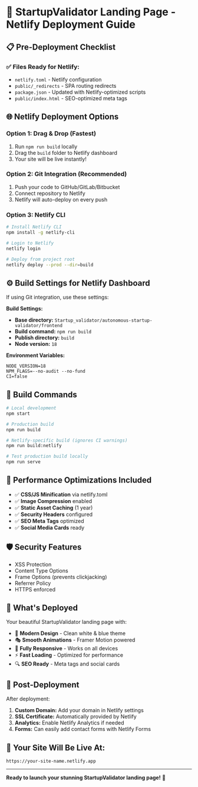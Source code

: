 # 🚀 StartupValidator Landing Page - Netlify Deployment Guide

## 📋 Pre-Deployment Checklist

### ✅ Files Ready for Netlify:
- `netlify.toml` - Netlify configuration
- `public/_redirects` - SPA routing redirects
- `package.json` - Updated with Netlify-optimized scripts
- `public/index.html` - SEO-optimized meta tags

## 🌐 Netlify Deployment Options

### Option 1: Drag & Drop (Fastest)
1. Run `npm run build` locally
2. Drag the `build` folder to Netlify dashboard
3. Your site will be live instantly!

### Option 2: Git Integration (Recommended)
1. Push your code to GitHub/GitLab/Bitbucket
2. Connect repository to Netlify
3. Netlify will auto-deploy on every push

### Option 3: Netlify CLI
```bash
# Install Netlify CLI
npm install -g netlify-cli

# Login to Netlify
netlify login

# Deploy from project root
netlify deploy --prod --dir=build
```

## ⚙️ Build Settings for Netlify Dashboard

If using Git integration, use these settings:

**Build Settings:**
- **Base directory:** `Startup_validator/autonomous-startup-validator/frontend`
- **Build command:** `npm run build`
- **Publish directory:** `build`
- **Node version:** `18`

**Environment Variables:**
```
NODE_VERSION=18
NPM_FLAGS=--no-audit --no-fund
CI=false
```

## 🔧 Build Commands

```bash
# Local development
npm start

# Production build
npm run build

# Netlify-specific build (ignores CI warnings)
npm run build:netlify

# Test production build locally
npm run serve
```

## 🎯 Performance Optimizations Included

- ✅ **CSS/JS Minification** via netlify.toml
- ✅ **Image Compression** enabled
- ✅ **Static Asset Caching** (1 year)
- ✅ **Security Headers** configured
- ✅ **SEO Meta Tags** optimized
- ✅ **Social Media Cards** ready

## 🛡️ Security Features

- XSS Protection
- Content Type Options
- Frame Options (prevents clickjacking)
- Referrer Policy
- HTTPS enforced

## 📱 What's Deployed

Your beautiful StartupValidator landing page with:
- 🎨 **Modern Design** - Clean white & blue theme
- 🎭 **Smooth Animations** - Framer Motion powered
- 📱 **Fully Responsive** - Works on all devices
- ⚡ **Fast Loading** - Optimized for performance
- 🔍 **SEO Ready** - Meta tags and social cards

## 🚀 Post-Deployment

After deployment:
1. **Custom Domain:** Add your domain in Netlify settings
2. **SSL Certificate:** Automatically provided by Netlify
3. **Analytics:** Enable Netlify Analytics if needed
4. **Forms:** Can easily add contact forms with Netlify Forms

## 🎉 Your Site Will Be Live At:
`https://your-site-name.netlify.app`

---

**Ready to launch your stunning StartupValidator landing page!** 🌟 